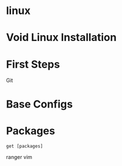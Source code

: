 # linux

# Void Linux Installation

# First Steps
Git

# Base Configs


# Packages

    get [packages]

ranger
vim

